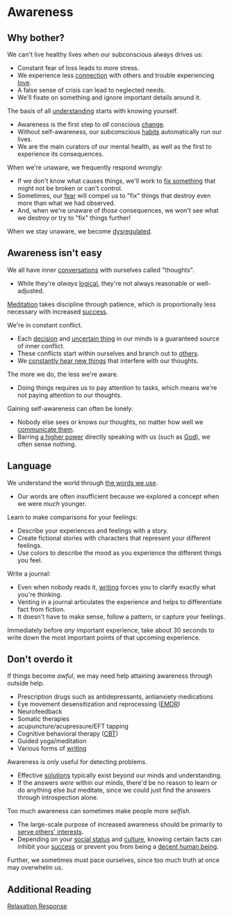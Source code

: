 
# Awareness

## Why bother?

We can't live healthy lives when our subconscious always drives us:

- Constant fear of loss leads to more stress.
- We experience less [connection](people-1_why.md) with others and trouble experiencing [love](people-love.md).
- A false sense of crisis can lead to neglected needs.
- We'll fixate on something and ignore important details around it.

The basis of all [understanding](understanding.md) starts with knowing yourself.

- Awareness is the first step to *all* conscious [change](changes.md).
- Without self-awareness, our subconscious [habits](habits.md) automatically run our lives.
- We are the main curators of our mental health, as well as the first to experience its consequences.

When we're unaware, we frequently respond wrongly:

- If we don't know what causes things, we'll work to [fix something](fix.md) that might not be broken or can't control.
- Sometimes, our [fear](mind-feelings-fear.md) will compel us to "fix" things that destroy even more than what we had observed.
- And, when we're unaware of *those* consequences, we won't see what we destroy or try to "fix" things further!

When we stay unaware, we become [dysregulated](awareness-dysregulation.md).

## Awareness isn't easy

We all have inner [conversations](people-conversation.md) with ourselves called "thoughts".

- While they're *always* [logical](logic.md), they're not always reasonable or well-adjusted.

[Meditation](awareness-meditation.md) takes discipline through patience, which is proportionally less necessary with increased [success](success-1_why.md).

We're in constant conflict.

- Each [decision](decisions.md) and [uncertain thing](unknown.md) in our minds is a guaranteed source of inner conflict.
- These conflicts start within ourselves and branch out to [others](people-conflicts.md).
- We [constantly hear new things](information.md) that interfere with our thoughts.

The more we do, the less we're aware.

- Doing things requires us to pay attention to tasks, which means we're not paying attention to our thoughts.

Gaining self-awareness can often be lonely.

- Nobody else sees or knows our thoughts, no matter how well we [communicate them](language-speaking.md).
- Barring [a higher power](religion-answers.md) directly speaking with us (such as [God](jesus-gospel.md)), we often sense nothing.

## Language

We understand the world through [the words we use](language.md).

- Our words are often insufficient because we explored a concept when we were *much* younger.

Learn to make comparisons for your feelings:

- Describe your experiences and feelings with a story.
- Create fictional stories with characters that represent your different feelings.
- Use colors to describe the mood as you experience the different things you feel.

Write a journal:

- Even when nobody reads it, [writing](language-writing.md) forces you to clarify exactly what you're thinking.
- Venting in a journal articulates the experience and helps to differentiate fact from fiction.
- It doesn't have to make sense, follow a pattern, or capture your feelings.

Immediately before *any* important experience, take about 30 seconds to write down the most important points of that upcoming experience.

## Don't overdo it

If things become *awful*, we may need help attaining awareness through outside help.

- Prescription drugs such as antidepressants, antianxiety medications
- Eye movement desensitization and reprocessing ([EMDR](https://en.wikipedia.org/wiki/Eye_movement_desensitization_and_reprocessing))
- Neurofeedback
- Somatic therapies
- acupuncture/acupressure/EFT tapping
- Cognitive behavioral therapy ([CBT](https://en.wikipedia.org/wiki/Cognitive_behavioral_therapy))
- Guided yoga/meditation
- Various forms of [writing](language-writing.md)

Awareness is *only* useful for detecting problems.

- Effective [solutions](mind-creativity.md) typically exist beyond our minds and understanding.
- If the answers *were* within our minds, there'd be no reason to learn or do anything else *but* meditate, since we could just find the answers through introspection alone.

Too much awareness can sometimes make people more *selfish*.

- The large-scale purpose of increased awareness should be primarily to [serve others' interests](people-3_respect.md).
- Depending on your [social status](groups-member.md) and [culture](culture.md), knowing certain facts can inhibit your [success](success-1_why.md) or prevent you from being a [decent human being](people-3_respect.md).

Further, we sometimes must pace ourselves, since too much truth at once may overwhelm us.

## Additional Reading

[Relaxation Response](http://www.relaxationresponse.org/)
